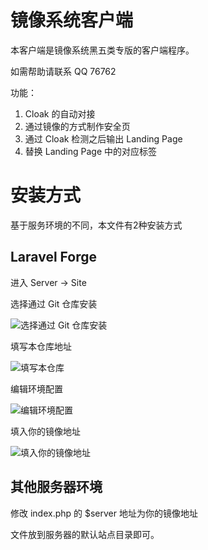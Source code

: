 # 镜像系统客户端

本客户端是镜像系统黑五类专版的客户端程序。

如需帮助请联系 QQ 76762

功能：

1. Cloak 的自动对接
2. 通过镜像的方式制作安全页
3. 通过 Cloak 检测之后输出 Landing Page
4. 替换 Landing Page 中的对应标签

# 安装方式

基于服务环境的不同，本文件有2种安装方式

## Laravel Forge

进入  Server -> Site

选择通过 Git 仓库安装

![选择通过 Git 仓库安装](https://s3.us-east-2.amazonaws.com/affcool/screenshot/2020-03-24-061422.png)

填写本仓库地址

![填写本仓库](https://s3.us-east-2.amazonaws.com/affcool/screenshot/2020-03-24-061703.png)

编辑环境配置

![编辑环境配置](https://s3.us-east-2.amazonaws.com/affcool/screenshot/2020-03-24-062109.png)

填入你的镜像地址

![填入你的镜像地址](https://s3.us-east-2.amazonaws.com/affcool/screenshot/2020-03-24-062247.png)


## 其他服务器环境

修改 index.php 的 $server 地址为你的镜像地址

文件放到服务器的默认站点目录即可。

